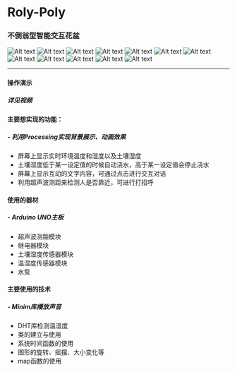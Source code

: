 # Roly-Poly
### 不倒翁型智能交互花盆

![Alt text](https://s1.ax2x.com/2018/07/07/oJT6Y.jpg)
![Alt text](https://s1.ax2x.com/2018/07/07/oJFHR.jpg)
![Alt text](https://s1.ax2x.com/2018/07/07/oJDSd.jpg)
![Alt text](https://s1.ax2x.com/2018/07/07/oJH4r.jpg)
![Alt text](https://s1.ax2x.com/2018/07/07/oJzMy.jpg)
![Alt text](https://s1.ax2x.com/2018/07/07/oJm3i.jpg)
![Alt text](https://s1.ax2x.com/2018/07/07/oJVeX.jpg)
![Alt text](https://s1.ax2x.com/2018/07/07/oJYRl.md.jpg)
![Alt text](https://s1.ax2x.com/2018/07/07/oJQ0J.md.jpg)
![Alt text](https://s1.ax2x.com/2018/07/07/oJWaB.jpg)
![Alt text](https://s1.ax2x.com/2018/07/07/oJdS6.jpg)
![Alt text](https://s1.ax2x.com/2018/07/07/oJGTp.jpg)

***

#### 操作演示
##### 详见视频

#### 主要想实现的功能：
##### - 利用Processing实现背景展示、动画效果
- 屏幕上显示实时环境温度和湿度以及土壤湿度
- 土壤湿度低于某一设定值的时候自动浇水，高于某一设定值会停止浇水
- 屏幕上显示互动的文字内容，可通过点击进行交互对话
- 利用超声波测距来检测人是否靠近，可进行打招呼

#### 使用的器材
##### - Arduino UNO主板
- 超声波测距模块
- 继电器模块
- 土壤湿度传感器模块
- 温湿度传感器模块
- 水泵

#### 主要使用的技术
##### - Minim库播放声音
- DHT库检测温湿度
- 类的建立与使用
- 系统时间函数的使用
- 图形的旋转、摇摆、大小变化等
- map函数的使用
